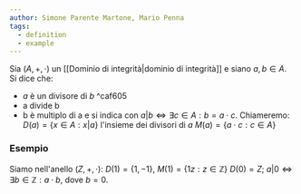 ```yaml
---
author: Simone Parente Martone, Mario Penna
tags:
  - definition
  - example
---
```

Sia $(A,+,\cdot)$ un [[Dominio di integrità|dominio di integrità]] e siano $a,b \in A$. Si dice che:
- $a$ è un divisore di $b$ ^caf605
- a divide b
- b è multiplo di a
e si indica con $a|b \iff \exists c \in A : b = a \cdot c$.
Chiameremo:
$D(a) = \{x \in A : x | a\}$ l'insieme dei divisori di $a$
$M(a) = \{a \cdot c : c \in A \}$
### Esempio
Siamo nell'anello $(Z,+,\cdot)$:
$D(1)=\{1, -1 \}$, $M(1)=\{1z : z \in \mathbb{Z} \}$
$D(0)= Z$; $a|0 \iff \exists b \in \mathbb{Z}: a \cdot b$, dove $b=0$.